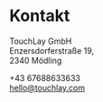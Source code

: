 Kontakt
=======

TouchLay GmbH <br>
Enzersdorferstraße 19, <br>
2340 Mödling

+43 67688633633 <br>
hello@touchlay.com

